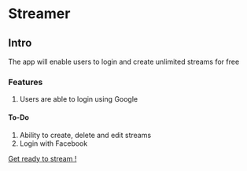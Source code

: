 # Streamer

## Intro

The app will enable users to login and create unlimited streams for free

### Features

1. Users are able to login using Google

#### To-Do

1. Ability to create, delete and edit streams
2. Login with Facebook

[Get ready to stream !](https://gph.is/2RX5KP4)
